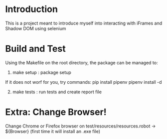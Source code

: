# Introduction 
This is a project meant to introduce myself into interacting with iFrames and 
Shadow DOM using selenium

# Build and Test
Using the Makefile on the root directory, the package can be managed to:
1) make setup : package setup 

If it does not worf for you, try commands:
pip install pipenv
pipenv install -d

2) make tests : run tests and create report file


# Extra: Change Browser!
Change Chrome or Firefox browser on test/resources/resources.robot -> ${Browser}
(first time it will install an .exe file)